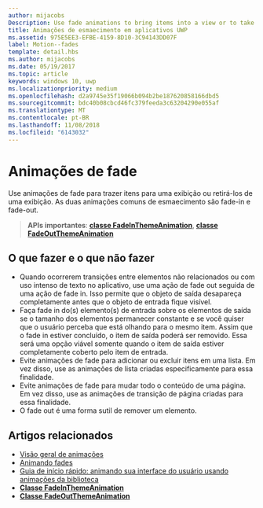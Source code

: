 ```yaml
---
author: mijacobs
Description: Use fade animations to bring items into a view or to take items out of a view. The two common fade animations are fade-in and fade-out.
title: Animações de esmaecimento em aplicativos UWP
ms.assetid: 975E5EE3-EFBE-4159-8D10-3C94143DD07F
label: Motion--fades
template: detail.hbs
ms.author: mijacobs
ms.date: 05/19/2017
ms.topic: article
keywords: windows 10, uwp
ms.localizationpriority: medium
ms.openlocfilehash: d2a9745e35f19066b094b2be187620858166dbd5
ms.sourcegitcommit: bdc40b08cbcd46fc379feeda3c63204290e055af
ms.translationtype: MT
ms.contentlocale: pt-BR
ms.lasthandoff: 11/08/2018
ms.locfileid: "6143032"
---
```

# <a name="fade-animations"></a>Animações de fade



Use animações de fade para trazer itens para uma exibição ou retirá-los de uma exibição. As duas animações comuns de esmaecimento são fade-in e fade-out.

> **APIs importantes**: [**classe FadeInThemeAnimation**](https://msdn.microsoft.com/library/windows/apps/br210298), [**classe FadeOutThemeAnimation**](https://msdn.microsoft.com/library/windows/apps/br210302)


## <a name="dos-and-donts"></a>O que fazer e o que não fazer


-   Quando ocorrerem transições entre elementos não relacionados ou com uso intenso de texto no aplicativo, use uma ação de fade out seguida de uma ação de fade in. Isso permite que o objeto de saída desapareça completamente antes que o objeto de entrada fique visível.
-   Faça fade in do(s) elemento(s) de entrada sobre os elementos de saída se o tamanho dos elementos permanecer constante e se você quiser que o usuário perceba que está olhando para o mesmo item. Assim que o fade in estiver concluído, o item de saída poderá ser removido. Essa será uma opção viável somente quando o item de saída estiver completamente coberto pelo item de entrada.
-   Evite animações de fade para adicionar ou excluir itens em uma lista. Em vez disso, use as animações de lista criadas especificamente para essa finalidade.
-   Evite animações de fade para mudar todo o conteúdo de uma página. Em vez disso, use as animações de transição de página criadas para essa finalidade.
-   O fade out é uma forma sutil de remover um elemento.
## <a name="related-articles"></a>Artigos relacionados

* [Visão geral de animações](https://msdn.microsoft.com/library/windows/apps/mt187350)
* [Animando fades](https://msdn.microsoft.com/library/windows/apps/xaml/jj649429)
* [Guia de início rápido: animando sua interface do usuário usando animações da biblioteca](https://msdn.microsoft.com/library/windows/apps/xaml/hh452703)
* [**Classe FadeInThemeAnimation**](https://msdn.microsoft.com/library/windows/apps/br210298)
* [**Classe FadeOutThemeAnimation**](https://msdn.microsoft.com/library/windows/apps/br210302)

 

 




